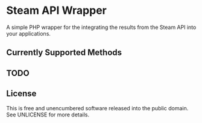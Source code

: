 # Steam API Wrapper

A simple PHP wrapper for the integrating the results from the Steam API into your applications.

## Currently Supported Methods

## TODO

## License
This is free and unencumbered software released into the public domain. See UNLICENSE for more details.